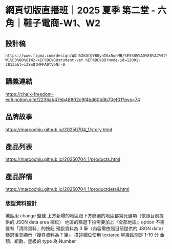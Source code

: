 # 網頁切版直播班｜2025 夏季 第二堂 - 六角｜鞋子電商-W1、W2

 ## 設計稿
```
https://www.figma.com/design/WQh5XkQtQYB0yhIGx5wnMB/%E5%85%AD%E8%A7%92%EF%BD%9C%E9%9E%8B%E5%AD%90%E9%9B%BB%E5%95%86-W1%E3%80%81W2-%EF%BC%88student-ver.%EF%BC%89?node-id=12001-28135&t=iZYwQtMFPA0tVeNr-0
```
 ## 講義連結
https://chalk-freedom-ec6.notion.site/2236ab47eb48802c9f4bd60b0b70ef01?pvs=74

 ## 品牌故事
https://marcochiu.github.io/20250704_1/story.html

 ## 產品列表
https://marcochiu.github.io/20250704_1/products.html

 ## 產品詳情
https://marcochiu.github.io/20250704_1/productdetail.html

 ### 版型資料設計
地區用 change 監聽
上方新增的地區跟下方篩選的地區都寫死選項（依照目前提供的 JSON data area 欄位）
地區的篩選下拉需要加上『全部地區』option
不需要有「清除資料」的按鈕
預設資料為 3 筆（內容需依照目前提供的 JSON data）
篩選後會顯示『搜尋資料為 ? 筆』
描述欄位使用 textarea
星級區間是 1-10 分
金額、組數、星級的 type 為 Number
 
